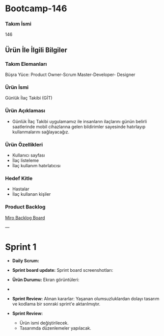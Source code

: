 # Bootcamp-146

### Takım İsmi
146 

## Ürün İle İlgili Bilgiler

### Takım Elemanları
Büşra Yüce: Product Owner-Scrum Master-Developer- Designer

### Ürün İsmi
Günlük İlaç Takibi (GİT)

### Ürün Açıklaması
- Günlük İlaç Takibi uygulamamız ile insanların ilaçlarını günün belirli saatlerinde mobil cihazlarına gelen bildirimler sayesinde hatırlayıp kullanmalarını sağlayacağız. 

### Ürün Özellikleri
- Kullanıcı sayfası
- İlaç listeleme
- İlaç kullanım hatırlatıcısı

### Hedef Kitle
- Hastalar
- İlaç kullanan kişiler

### Product Backlog
[Miro Backlog Board](https://)

—

# Sprint 1

- **Daily Scrum:** 

- **Sprint board update:** Sprint board screenshotları:


- **Ürün Durumu:** Ekran görüntüleri:
- 

- **Sprint Review:** Alınan kararlar: Yaşanan olumsuzluklardan dolayı tasarım ve kodlama bir sonraki sprint'e aktarılmıştır.

- **Sprint Review:** 
  * Ürün ismi değiştirilecek.
  * Tasarımda düzenlemeler yapılacak.


